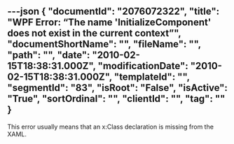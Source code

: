 ---json
{
  "documentId": "2076072322",
  "title": "WPF Error: “The name 'InitializeComponent' does not exist in the current context”",
  "documentShortName": "",
  "fileName": "",
  "path": "",
  "date": "2010-02-15T18:38:31.000Z",
  "modificationDate": "2010-02-15T18:38:31.000Z",
  "templateId": "",
  "segmentId": "83",
  "isRoot": "False",
  "isActive": "True",
  "sortOrdinal": "",
  "clientId": "",
  "tag": ""
}
---

This error usually means that an x:Class declaration is missing from the XAML.
